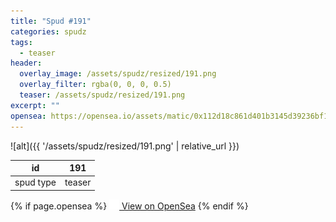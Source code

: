 ```yaml
---
title: "Spud #191"
categories: spudz
tags:
  - teaser
header:
  overlay_image: /assets/spudz/resized/191.png
  overlay_filter: rgba(0, 0, 0, 0.5)
  teaser: /assets/spudz/resized/191.png
excerpt: ""
opensea: https://opensea.io/assets/matic/0x112d18c861d401b3145d39236bf149f01e18beed/191
---
```

![alt]({{ '/assets/spudz/resized/191.png' | relative_url }})

| id | 191 |
|-|-|
| spud type | teaser |

{% if page.opensea %}
<a href="{{page.opensea}}" class="btn btn--info" onclick="window.open(this.href, '_blank'); return false;"><img src="/assets/images/opensea.svg" width="16px"><span>  View on OpenSea</span></a>
{% endif %}
